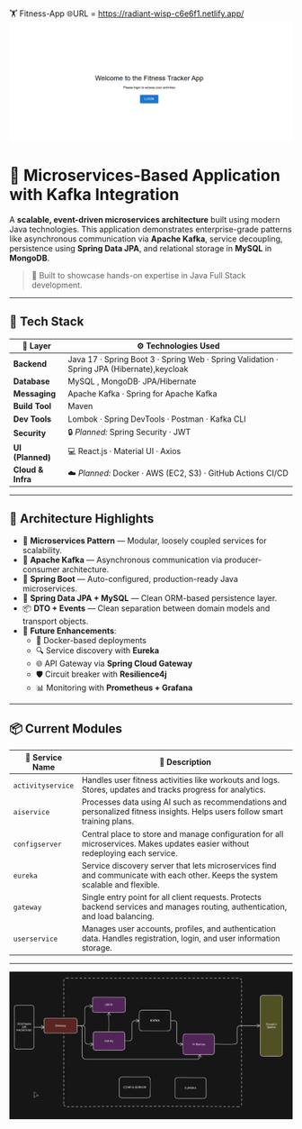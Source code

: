 🏋️ Fitness-App
🌐URL = https://radiant-wisp-c6e6f1.netlify.app/
![App UI](https://github.com/Sumnatkumar/fitness-microservices/blob/main/FitnessAppLogin.png)

# 🚀 Microservices-Based Application with Kafka Integration

A **scalable, event-driven microservices architecture** built using modern Java technologies.
This application demonstrates enterprise-grade patterns like asynchronous communication via **Apache Kafka**, service decoupling, persistence using **Spring Data JPA**, and relational storage in **MySQL** in **MongoDB**.

> 🧠 Built to showcase hands-on expertise in Java Full Stack development.


---

## 🧰 Tech Stack

| 🧩 Layer        | ⚙️ Technologies Used                                                                 |
|----------------|----------------------------------------------------------------------------------------|
| **Backend**     | Java 17 · Spring Boot 3 · Spring Web · Spring Validation · Spring JPA (Hibernate),keycloak     |
| **Database**    | MySQL , MongoDB· JPA/Hibernate                                                                 |
| **Messaging**   | Apache Kafka · Spring for Apache Kafka                                                |
| **Build Tool**  | Maven                                                                                 |
| **Dev Tools**   | Lombok · Spring DevTools · Postman · Kafka CLI                                        |
| **Security**    | 🔒 _Planned:_ Spring Security · JWT                                                   |
| **UI (Planned)**| 💻 React.js · Material UI · Axios                                                       |
| **Cloud & Infra**| ☁️ _Planned:_ Docker · AWS (EC2, S3) · GitHub Actions CI/CD                          |

---


## 🧱 Architecture Highlights

- 🧬 **Microservices Pattern** — Modular, loosely coupled services for scalability.
- 📩 **Apache Kafka** — Asynchronous communication via producer-consumer architecture.
- 🔧 **Spring Boot** — Auto-configured, production-ready Java microservices.
- 💾 **Spring Data JPA + MySQL** — Clean ORM-based persistence layer.
- 📦 **DTO + Events** — Clean separation between domain models and transport objects.
- 🔮 **Future Enhancements**:
  - 🐳 Docker-based deployments
  - 🔍 Service discovery with **Eureka**
  - 🌐 API Gateway via **Spring Cloud Gateway**
  - 🛡️ Circuit breaker with **Resilience4j**
  - 📊 Monitoring with **Prometheus + Grafana**

---

## 📦 Current Modules

| 🧩 Service Name  | 📄 Description                                                                                                               |
|------------------|-------------------------------------------------------------------------------------------------------------------------------|
| `activityservice`| Handles user fitness activities like workouts and logs. Stores, updates and tracks progress for analytics.                    |
| `aiservice`      | Processes data using AI such as recommendations and personalized fitness insights. Helps users follow smart training plans.   |
| `configserver`   | Central place to store and manage configuration for all microservices. Makes updates easier without redeploying each service. |
| `eureka`         | Service discovery server that lets microservices find and communicate with each other. Keeps the system scalable and flexible.|
| `gateway`        | Single entry point for all client requests. Protects backend services and manages routing, authentication, and load balancing.|
| `userservice`    | Manages user accounts, profiles, and authentication data. Handles registration, login, and user information storage.          |

---
![App UI](https://github.com/Sumnatkumar/fitness-microservices/blob/main/ArchitfitnessAI.png)
